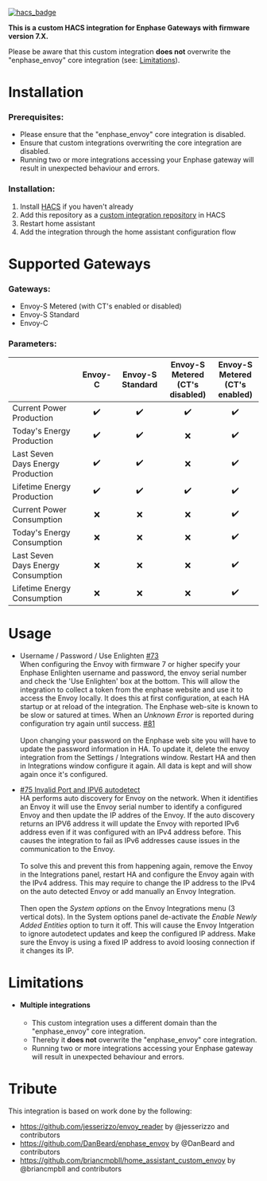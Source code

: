 [![hacs_badge](https://img.shields.io/badge/HACS-Custom-41BDF5.svg)](https://github.com/hacs/integration)


**This is a custom HACS integration for Enphase Gateways with firmware version 7.X.**

Please be aware that this custom integration **does not** overwrite the "enphase_envoy" core integration (see: [Limitations](#limitations)).

# Installation
### Prerequisites:
- Please ensure that the "enphase_envoy" core integration is disabled.
- Ensure that custom integrations overwriting the core integration are disabled.   
- Running two or more integrations accessing your Enphase gateway will result in unexpected behaviour and errors.

### Installation:
1. Install [HACS](https://hacs.xyz/) if you haven't already
2. Add this repository as a [custom integration repository](https://hacs.xyz/docs/faq/custom_repositories) in HACS
4. Restart home assistant
5. Add the integration through the home assistant configuration flow


# Supported Gateways
### Gateways:
  - Envoy-S Metered (with CT's enabled or disabled)
  - Envoy-S Standard
  - Envoy-C

### Parameters:

|  | Envoy-C | Envoy-S Standard | Envoy-S Metered <br /> (CT's disabled) | Envoy-S Metered <br /> (CT's enabled) |
|:----|:----:|:----:|:----:|:----:|
| Current Power Production | :heavy_check_mark: | :heavy_check_mark: | :heavy_check_mark: | :heavy_check_mark: |
| Today's Energy Production | :heavy_check_mark: | :heavy_check_mark: | :x: | :heavy_check_mark: |
| Last Seven Days Energy Production | :heavy_check_mark: | :heavy_check_mark: | :x: | :heavy_check_mark: |
| Lifetime Energy Production | :heavy_check_mark: | :heavy_check_mark: | :heavy_check_mark: | :heavy_check_mark: |
| Current Power Consumption | :x: | :x: | :x: | :heavy_check_mark: |
| Today's Energy Consumption | :x: | :x: | :x: | :heavy_check_mark: |
| Last Seven Days Energy Consumption | :x: | :x: | :x: | :heavy_check_mark:|
| Lifetime Energy Consumption | :x: | :x: | :x: | :heavy_check_mark: |

# Usage

  - Username / Password / Use Enlighten [#73](https://github.com/briancmpbll/home_assistant_custom_envoy/issues/73)\
      When configuring the Envoy with firmware 7 or higher specify your Enphase Enlighten username and password, the envoy serial number and check the 'Use Enlighten' box at the bottom. This will allow the integration to collect a token from the enphase website and use it to access the Envoy locally. It does this at first configuration, at each HA startup or at reload of the integration. The Enphase web-site is known to be slow or satured at times. When an *Unknown Error* is reported during configuration try again until success. [#81](https://github.com/briancmpbll/home_assistant_custom_envoy/issues/81) \
      \
      Upon changing your password on the Enphase web site you will have to update the password information in HA. To update it, delete the envoy integration from the Settings / Integrations window. Restart HA and then in Integrations window configure it again. All data is kept and will show again once it's configured.

  - [#75 Invalid Port and IPV6 autodetect](https://github.com/briancmpbll/home_assistant_custom_envoy/issues/75) \
      HA performs auto discovery for Envoy on the network. When it identifies an Envoy it will use the Envoy serial number 
      to identify a configured Envoy and then update the IP addres of the Envoy. If the auto discovery returns an IPV6 address it will update the Envoy with reported IPv6 address even if it was configured with an IPv4 address before. This causes the integration to fail as IPv6 addresses cause issues in the communication to the Envoy. \
      \
      To solve this and prevent this from happening again, remove the Envoy in the Integrations panel, restart HA and configure the Envoy again with the IPv4 address. This may require to change the IP address to the IPv4 on the auto detected Envoy or add manually an Envoy Integration. \
      \
      Then open the *System options* on the Envoy Integrations menu (3 vertical dots). In the System options panel de-activate the *Enable Newly Added Entities* option to turn it off. This will cause the Envoy Intgeration to ignore autodetect updates and keep the configured IP address. Make sure the Envoy is using a fixed IP address to avoid loosing connection if it changes its IP.


# Limitations
* #### Multiple integrations
  - This custom integration uses a different domain than the "enphase_envoy" core integration.   
  - Thereby it **does not** overwrite the "enphase_envoy" core integration.   
  - Running two or more integrations accessing your Enphase gateway will result in unexpected behaviour and errors.


# Tribute

This integration is based on work done by the following:

*  https://github.com/jesserizzo/envoy_reader by @jesserizzo and contributors
*  https://github.com/DanBeard/enphase_envoy by @DanBeard and contributors
*  https://github.com/briancmpbll/home_assistant_custom_envoy by @briancmpbll and contributors
